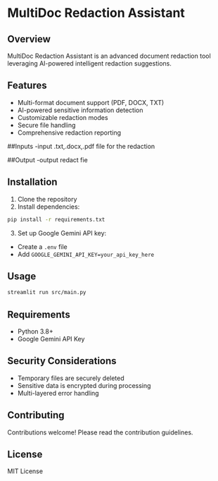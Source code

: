 # MultiDoc Redaction Assistant

## Overview
MultiDoc Redaction Assistant is an advanced document redaction tool leveraging AI-powered intelligent redaction suggestions.

## Features
- Multi-format document support (PDF, DOCX, TXT)
- AI-powered sensitive information detection
- Customizable redaction modes
- Secure file handling
- Comprehensive redaction reporting

##Inputs
-input .txt,.docx,.pdf file  for the redaction

##Output
-output redact fie 


## Installation
1. Clone the repository
2. Install dependencies:
```bash
pip install -r requirements.txt
```

3. Set up Google Gemini API key:
- Create a `.env` file
- Add `GOOGLE_GEMINI_API_KEY=your_api_key_here`

## Usage
```bash
streamlit run src/main.py
```

## Requirements
- Python 3.8+
- Google Gemini API Key

## Security Considerations
- Temporary files are securely deleted
- Sensitive data is encrypted during processing
- Multi-layered error handling

## Contributing
Contributions welcome! Please read the contribution guidelines.

## License
MIT License
```